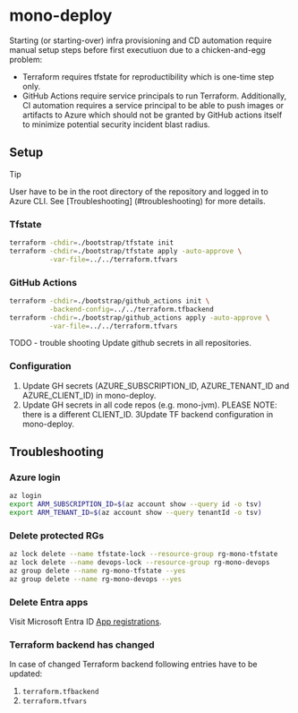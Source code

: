 # mono-deploy

Starting (or starting-over) infra provisioning and CD automation require manual setup steps before first executiuon due 
to a chicken-and-egg problem: 
- Terraform requires tfstate for reproductibility which is one-time step only.
- GitHub Actions require service principals to run Terraform.
Additionally, CI automation requires a service principal to be able to push images or artifacts to Azure which 
should not be granted by GitHub actions itself to minimize potential security incident blast radius.   

## Setup

> [!TIP]
> User have to be in the root directory of the repository and logged in to Azure CLI. See [Troubleshooting]
> (#troubleshooting)
> for more details.

### Tfstate

```bash
terraform -chdir=./bootstrap/tfstate init
terraform -chdir=./bootstrap/tfstate apply -auto-approve \
          -var-file=../../terraform.tfvars
```

### GitHub Actions

```bash
terraform -chdir=./bootstrap/github_actions init \
          -backend-config=../../terraform.tfbackend
terraform -chdir=./bootstrap/github_actions apply -auto-approve \
          -var-file=../../terraform.tfvars
```

TODO - trouble shooting
Update github secrets in all repositories.

### Configuration

1. Update GH secrets (AZURE_SUBSCRIPTION_ID, AZURE_TENANT_ID and AZURE_CLIENT_ID) in mono-deploy.
2. Update GH secrets in all code repos (e.g. mono-jvm). PLEASE NOTE: there is a different CLIENT_ID. 3Update TF backend
   configuration in mono-deploy.

## Troubleshooting

### Azure login

```bash
az login
export ARM_SUBSCRIPTION_ID=$(az account show --query id -o tsv)
export ARM_TENANT_ID=$(az account show --query tenantId -o tsv)
```

### Delete protected RGs

```bash
az lock delete --name tfstate-lock --resource-group rg-mono-tfstate
az lock delete --name devops-lock --resource-group rg-mono-devops
az group delete --name rg-mono-tfstate --yes
az group delete --name rg-mono-devops --yes
```

### Delete Entra apps

Visit Microsoft Entra ID
[App registrations](https://portal.azure.com/#view/Microsoft_AAD_IAM/ActiveDirectoryMenuBlade/~/RegisteredApps).

### Terraform backend has changed

In case of changed Terraform backend following entries have to be updated:
1. `terraform.tfbackend`
2. `terraform.tfvars`

